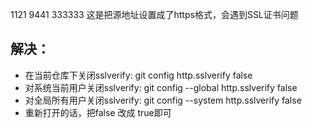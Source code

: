 1121
9441
333333
这是把源地址设置成了https格式，会遇到SSL证书问题
## 解决：
- 在当前仓库下关闭sslverify:
  git config http.sslverify false
- 对系统当前用户关闭sslverify:
  git config --global http.sslverify false
- 对全局所有用户关闭sslverify:
  git config --system http.sslverify false
- 重新打开的话，把false 改成 true即可
